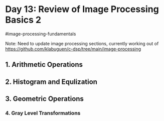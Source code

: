 # Day 13: Review of Image Processing Basics 2
#image-processing-fundamentals 

Note: Need to update image processing sections, currently working out of
https://github.com/klabuguen/c-dsp/tree/main/image-processing 
## 1. Arithmetic Operations
## 2. Histogram and Equlization

## 3. Geometric Operations

### 4. Gray Level Transformations
